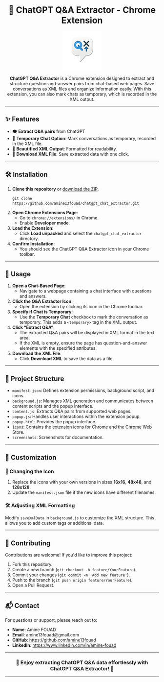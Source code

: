 <h1 align="center">📄 ChatGPT Q&A Extractor - Chrome Extension</h1>

<p align="center">
    <img src="icon128.png" alt="Q&A Extractor Icon" width="128">
</p>

<p align="center">
    <strong>ChatGPT Q&A Extractor</strong> is a Chrome extension designed to extract and structure question-and-answer pairs from chat-based web pages. Save conversations as XML files and organize information easily. With this extension, you can also mark chats as temporary, which is recorded in the XML output.
</p>

<hr>

<h2>✨ Features</h2>

<ul>
  <li>🗨️ <strong>Extract Q&A pairs</strong> from ChatGPT</li>
  <li>📌 <strong>Temporary Chat Option</strong>: Mark conversations as temporary, recorded in the XML file.</li>
  <li>📑 <strong>Beautified XML Output</strong>: Formatted for readability.</li>
  <li>💾 <strong>Download XML File</strong>: Save extracted data with one click.</li>
</ul>

<hr>

<h2>🛠️ Installation</h2>

<ol>
  <li><strong>Clone this repository</strong> or <a href="https://github.com/amine13fouad/chatgpt_chat_extractor/archive/refs/heads/main.zip">download the ZIP</a>.
    <pre><code>git clone https://github.com/amine13fouad/chatgpt_chat_extractor.git</code></pre>
  </li>
  <li><strong>Open Chrome Extensions Page</strong>:
    <ul>
      <li>Go to <code>chrome://extensions/</code> in Chrome.</li>
      <li>Enable <strong>Developer mode</strong>.</li>
    </ul>
  </li>
  <li><strong>Load the Extension</strong>:
    <ul>
      <li>Click <strong>Load unpacked</strong> and select the <code>chatgpt_chat_extractor</code> directory.</li>
    </ul>
  </li>
  <li><strong>Confirm Installation</strong>:
    <ul>
      <li>You should see the ChatGPT Q&A Extractor icon in your Chrome toolbar.</li>
    </ul>
  </li>
</ol>

<hr>

<h2>🚀 Usage</h2>

<ol>
  <li><strong>Open a Chat-Based Page</strong>:
    <ul>
      <li>Navigate to a webpage containing a chat interface with questions and answers.</li>
    </ul>
  </li>
  <li><strong>Click the Q&A Extractor Icon</strong>:
    <ul>
      <li>Open the extension by clicking its icon in the Chrome toolbar.</li>
    </ul>
  </li>
  <li><strong>Specify if Chat is Temporary</strong>:
    <ul>
      <li>Use the <strong>Temporary Chat</strong> checkbox to mark the conversation as temporary. This adds a <code>&lt;temporary&gt;</code> tag in the XML output.</li>
    </ul>
  </li>
  <li><strong>Click “Extract Q&A”</strong>:
    <ul>
      <li>The extracted Q&A pairs will be displayed in XML format in the text area.</li>
      <li>If the XML is empty, ensure the page has question-and-answer elements with the specified attributes.</li>
    </ul>
  </li>
  <li><strong>Download the XML File</strong>:
    <ul>
      <li>Click <strong>Download XML</strong> to save the data as a file.</li>
    </ul>
  </li>
</ol>

<hr>

<h2>📂 Project Structure</h2>

<ul>
  <li><code>manifest.json</code>: Defines extension permissions, background script, and icons.</li>
  <li><code>background.js</code>: Manages XML generation and communicates between content scripts and the popup interface.</li>
  <li><code>content.js</code>: Extracts Q&A pairs from supported web pages.</li>
  <li><code>popup.js</code>: Handles user interactions within the extension popup.</li>
  <li><code>popup.html</code>: Provides the popup interface.</li>
  <li><code>icons</code>: Contains the extension icons for Chrome and the Chrome Web Store.</li>
  <li><code>screenshots</code>: Screenshots for documentation.</li>
</ul>

<hr>

<h2>🔧 Customization</h2>

<h3>🔄 Changing the Icon</h3>
<ol>
  <li>Replace the icons with your own versions in sizes <strong>16x16</strong>, <strong>48x48</strong>, and <strong>128x128</strong>.</li>
  <li>Update the <code>manifest.json</code> file if the new icons have different filenames.</li>
</ol>

<h3>🛠️ Adjusting XML Formatting</h3>
<p>Modify <code>saveXmlData</code> in <code>background.js</code> to customize the XML structure. This allows you to add custom tags or additional data.</p>

<hr>

<h2>🤝 Contributing</h2>

<p>Contributions are welcome! If you'd like to improve this project:</p>
<ol>
  <li>Fork this repository.</li>
  <li>Create a new branch (<code>git checkout -b feature/YourFeature</code>).</li>
  <li>Commit your changes (<code>git commit -m 'Add new feature'</code>).</li>
  <li>Push to the branch (<code>git push origin feature/YourFeature</code>).</li>
  <li>Open a Pull Request.</li>
</ol>

<hr>

<h2>📬 Contact</h2>

<p>For questions or support, please reach out to:</p>

<ul>
  <li><strong>Name</strong>: Amine FOUAD</li>
  <li><strong>Email</strong>: amine13fouad@gmail.com</li>
  <li><strong>GitHub</strong>: <a href="https://github.com/amine13fouad">https://github.com/amine13fouad</a></li>
  <li><strong>LinkedIn</strong>: <a href="https://www.linkedin.com/in/amine-fouad">https://www.linkedin.com/in/amine-fouad</a></li>
</ul>

<hr>

<h3 align="center"> 🥂 Enjoy extracting ChatGPT Q&A data effortlessly with ChatGPT Q&A Extractor! 🎉</h3>

<hr>
